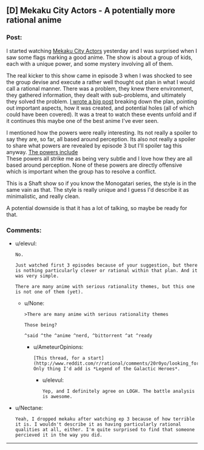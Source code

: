 ## [D] Mekaku City Actors - A potentially more rational anime

### Post:

I started watching [Mekaku City Actors](http://myanimelist.net/anime/21603/Mekakucity_Actors) yesterday and I was surprised when I saw some flags marking a good anime. The show is about a group of kids, each with a unique power, and some mystery involving all of them.  

The real kicker to this show came in episode 3 when I was shocked to see the group devise and execute a rather well thought out plan in what I would call a rational manner. There was a problem, they knew there environment, they gathered information, they dealt with sub-problems, and ultimately they solved the problem. [I wrote a big post](http://myanimelist.net/forum/?topicid=1158765&show=120#msg30325745) breaking down the plan, pointing out important aspects, how it was created, and potential holes (all of which could have been covered). It was a treat to watch these events unfold and if it continues this maybe one of the best anime I've ever seen.  

I mentioned how the powers were really interesting. Its not really a spoiler to say they are, so far, all based around perception. Its also not really a spoiler to share what powers are revealed by episode 3 but I'll spoiler tag this anyway. [The powers include](#s "the ability to make oneself and surrounding people imperceptible, the ability to read people's minds, the ability to alter ones appearance, the ability to petrify on eye contact, the ability to draw the attention of others to oneself, the ability to judge where one's attention lies and what would impact that attention.")  
These powers all strike me as being very subtle and I love how they are all based around perception. None of these powers are directly offensive which is important when the group has to resolve a conflict.  

This is a Shaft show so if you know the Monogatari series, the style is in the same vain as that. The style is really unique and I guess I'd describe it as minimalistic, and really clean. 

A potential downside is that it has a lot of talking, so maybe be ready for that. 

### Comments:

- u/elevul:
  ```
  No.

  Just watched first 3 episodes because of your suggestion, but there is nothing particularly clever or rational within that plan. And it was very simple.

  There are many anime with serious rationality themes, but this one is not one of them (yet).
  ```

  - u/None:
    ```
    >There are many anime with serious rationality themes

    Those being?

    ^said ^the ^anime ^nerd, ^bittorrent ^at ^ready
    ```

    - u/AmeteurOpinions:
      ```
      [This thread, for a start](http://www.reddit.com/r/rational/comments/20r0yo/looking_for_a_rationalist_tvanime_series_q/). Only thing I'd add is *Legend of the Galactic Heroes*.
      ```

      - u/elevul:
        ```
        Yep, and I definitely agree on LOGH. The battle analysis is awesome.
        ```

- u/Nectane:
  ```
  Yeah, I dropped mekaku after watching ep 3 because of how terrible it is. I wouldn't describe it as having particularly rational qualities at all, either. I'm quite surprised to find that someone percieved it in the way you did.
  ```

---

